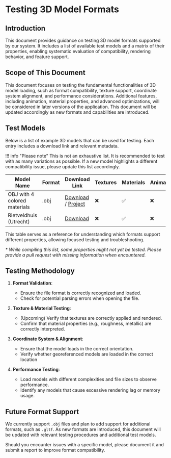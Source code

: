 ﻿# Testing 3D Model Formats

## Introduction

This document provides guidance on testing 3D model formats supported by our system. It includes a list of available
test models and a matrix of their properties, enabling systematic evaluation of compatibility, rendering behavior, and
feature support.

## Scope of This Document

This document focuses on testing the fundamental functionalities of 3D model loading, such as format compatibility,
texture support, coordinate system alignment, and performance considerations. Additional features, including animation,
material properties, and advanced optimizations, will be considered in later versions of the application. This document
will be updated accordingly as new formats and capabilities are introduced.

## Test Models

Below is a list of example 3D models that can be used for testing. Each entry includes a download link and relevant
metadata.

!!! info "Please note"
    This is not an exhaustive list. It is recommended to test with as many variations as possible. If a new model highlights
    a different compatibility issue, please update this list accordingly.

| Model Name                   | Format | Download Link                                                                       | Textures | Materials | Animation | Coordinate System | File Size |
|------------------------------|--------|-------------------------------------------------------------------------------------|----------|-----------|-----------|-------------------|-----------|
| OBJ with 4 colored materials | .obj   | [Download](models/colored-materials.zip) / [Project](models/colored-materials.nl3d) | ❌        | ✅         | ❌         | Local             | XX MB     |
| Rietveldhuis (Utrecht)       | .obj   | [Download](models/rietveldhuis.zip)                                                 | ❌        | ✅         | ❌         | EPSG:28992 (RD)   | XX MB     |

This table serves as a reference for understanding which formats support different properties, allowing focused testing
and troubleshooting.

*\* While compiling this list, some properties might not yet be tested. Please provide a pull request with missing
information when encountered.*

## Testing Methodology

1. **Format Validation**:
    - Ensure the file format is correctly recognized and loaded.
    - Check for potential parsing errors when opening the file.

2. **Texture & Material Testing**:
    - (Upcoming) Verify that textures are correctly applied and rendered.
    - Confirm that material properties (e.g., roughness, metallic) are correctly interpreted.

3. **Coordinate System & Alignment**:
    - Ensure that the model loads in the correct orientation.
    - Verify whether georeferenced models are loaded in the correct location

4. **Performance Testing**:
    - Load models with different complexities and file sizes to observe performance.
    - Identify any models that cause excessive rendering lag or memory usage.

## Future Format Support

We currently support `.obj` files and plan to add support for additional formats, such as `.gltf`. As new formats are
introduced, this document will be updated with relevant testing procedures and additional test models.

Should you encounter issues with a specific model, please document it and submit a report to improve format
compatibility.

